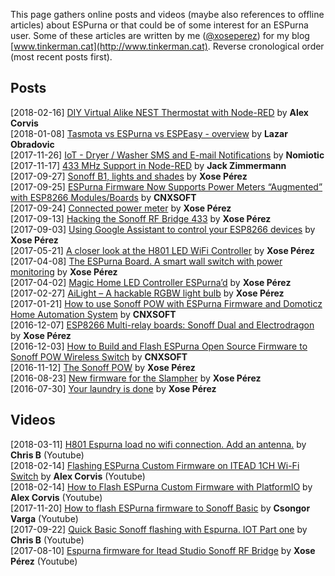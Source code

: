 This page gathers online posts and videos (maybe also references to offline articles) about ESPurna or that could be of some interest for an ESPurna user. Some of these articles are written by me ([@xoseperez](https://github.com/xoseperez)) for my blog [www.tinkerman.cat](http://www.tinkerman.cat). Reverse cronological order (most recent posts first).

## Posts

[2018-02-16] [DIY Virtual Alike NEST Thermostat with Node-RED](https://www.hackster.io/alex-corvis-84/diy-virtual-alike-nest-thermostat-with-node-red-04e6f4) by **Alex Corvis**  
[2018-01-08] [Tasmota vs ESPurna vs ESPEasy - overview](https://lobradov.github.io/FOSS-Firmware-comparison-overview/) by **Lazar Obradovic**  
[2017-11-26] [IoT - Dryer / Washer SMS and E-mail Notifications](https://nomiotic.blogspot.com.es/2017/11/iot-dryer-washer-sms-and-e-mail.html) by **Nomiotic**  
[2017-11-17] [433 MHz Support in Node-RED](https://www.jackenhack.com/433-mhz-support-node-red/) by **Jack Zimmermann**   
[2017-09-27] [Sonoff B1, lights and shades](http://tinkerman.cat/sonoff-b1-lights-and-shades/) by **Xose Pérez**  
[2017-09-25] [ESPurna Firmware Now Supports Power Meters “Augmented” with ESP8266 Modules/Boards](https://www.cnx-software.com/2017/09/25/espurna-firmware-now-supports-power-meters-augmented-with-esp8266-modulesboards/) by **CNXSOFT**  
[2017-09-24] [Connected power meter](http://tinkerman.cat/connected-power-meter/) by **Xose Pérez**  
[2017-09-13] [Hacking the Sonoff RF Bridge 433](http://tinkerman.cat/hacking-sonoff-rf-bridge-433/) by **Xose Pérez**  
[2017-09-03] [Using Google Assistant to control your ESP8266 devices](http://tinkerman.cat/using-google-assistant-control-your-esp8266-devices/) by **Xose Pérez**  
[2017-05-21] [A closer look at the H801 LED WiFi Controller](http://tinkerman.cat/closer-look-h801-led-wifi-controller/) by **Xose Pérez**  
[2017-04-08] [The ESPurna Board. A smart wall switch with power monitoring](http://tinkerman.cat/the-espurna-board-a-smart-wall-switch-with-power-monitoring/) by **Xose Pérez**  
[2017-04-02] [Magic Home LED Controller ESPurna’d](http://tinkerman.cat/magic-home-led-controller-espurnad/) by **Xose Pérez**  
[2017-02-27] [AiLight – A hackable RGBW light bulb](http://tinkerman.cat/ailight-hackable-rgbw-light-bulb/) by **Xose Pérez**  
[2017-01-21] [How to use Sonoff POW with ESPurna Firmware and Domoticz Home Automation System](https://www.cnx-software.com/2017/01/21/how-to-use-sonoff-pow-with-espurna-firmware-and-domoticz-home-automation-system/) by **CNXSOFT**  
[2016-12-07] [ESP8266 Multi-relay boards: Sonoff Dual and Electrodragon](http://tinkerman.cat/esp8266-multi-relay-boards-sonoff-dual-electrodragon/) by **Xose Pérez**  
[2016-12-03] [How to Build and Flash ESPurna Open Source Firmware to Sonoff POW Wireless Switch](https://www.cnx-software.com/2016/12/03/building-and-flashing-espurna-open-source-firmware-to-sonoff-pow-wireless-switch/) by **CNXSOFT**  
[2016-11-12] [The Sonoff POW](http://tinkerman.cat/the-sonoff-pow/) by **Xose Pérez**  
[2016-08-23] [New firmware for the Slampher](http://tinkerman.cat/new-firmware-for-the-slampher/) by **Xose Pérez**  
[2016-07-30] [Your laundry is done](http://tinkerman.cat/your-laundry-is-done/) by **Xose Pérez**  


## Videos

[2018-03-11] [H801 Espurna load no wifi connection. Add an antenna.](https://www.youtube.com/watch?v=Fyoz1fdG60o) by **Chris B** (Youtube)  
[2018-02-14] [Flashing ESPurna Custom Firmware on ITEAD 1CH Wi-Fi Switch](https://www.youtube.com/watch?v=7ZbQVdJZdK8) by **Alex Corvis** (Youtube)  
[2018-02-14] [How to Flash ESPurna Custom Firmware with PlatformIO](https://www.youtube.com/watch?v=fjY57_LZj88) by **Alex Corvis** (Youtube)  
[2017-11-20] [How to flash ESPurna firmware to Sonoff Basic](https://www.youtube.com/watch?v=EYeOX4J4yEk) by **Csongor Varga** (Youtube)  
[2017-09-22] [Quick Basic Sonoff flashing with Espurna. IOT Part one](https://www.youtube.com/watch?v=TEa1c50j298) by **Chris B** (Youtube)  
[2017-08-10] [Espurna firmware for Itead Studio Sonoff RF Bridge](https://www.youtube.com/watch?v=uGilGeCAV98) by **Xose Pérez** (Youtube)  

